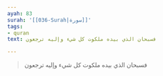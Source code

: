 ```yaml
---
ayah: 83
surah: '[[036-Surah|سورة]]'
tags:
- quran
text: فسبحان الذي بيده ملكوت كل شيء وإليه ترجعون

---
```

> فسبحان الذي بيده ملكوت كل شيء وإليه ترجعون
